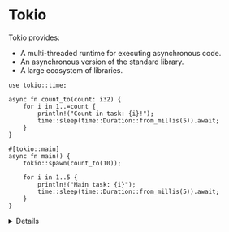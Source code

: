 # Tokio


Tokio provides: 

* A multi-threaded runtime for executing asynchronous code.
* An asynchronous version of the standard library.
* A large ecosystem of libraries.

```rust,editable,compile_fail
use tokio::time;

async fn count_to(count: i32) {
    for i in 1..=count {
        println!("Count in task: {i}!");
        time::sleep(time::Duration::from_millis(5)).await;
    }
}

#[tokio::main]
async fn main() {
    tokio::spawn(count_to(10));

    for i in 1..5 {
        println!("Main task: {i}");
        time::sleep(time::Duration::from_millis(5)).await;
    }
}
```

<details>

* With the `tokio::main` macro we can now make `main` async.

* The `spawn` function creates a new, concurrent "task".

* Note: `spawn` takes a `Future`, you don't call `.await` on `count_to`.

**Further exploration:**

* Why does `count_to` not (usually) get to 10? This is an example of async
  cancellation. `tokio::spawn` returns a handle which can be awaited to wait
  until it finishes.

* Try `count_to(10).await` instead of spawning.

* Try importing `tokio::join` and using it to join multiple handles.

</details>
